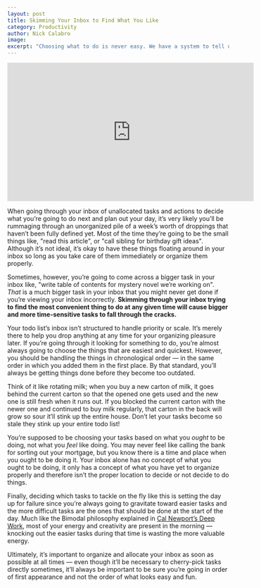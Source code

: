 ```yaml
---
layout: post
title: Skimming Your Inbox to Find What You Like
category: Productivity
author: Nick Calabro
image: 
excerpt: "Choosing what to do is never easy. We have a system to tell us what we ought to be doing, but sometimes we need to choose an inbox item on the fly."
---
```


<meta name="twitter:card" content="summary" />
<meta name="twitter:site" content="@NickCalabs" />
<meta name="twitter:title" content="{{ page.title }}" />
<meta name="twitter:description" content="Nick Calabro's Blog" />

<iframe width="560" height="315" src="https://www.youtube.com/embed/eMXUt9A4txc" frameborder="0" allowfullscreen></iframe>

<p>When going through your inbox of unallocated tasks and actions to decide what you’re going to do next and plan out your day, it’s very likely you’ll be rummaging through an unorganized pile of a week’s worth of droppings that haven’t been fully defined yet. Most of the time they’re going to be the small things like, &quot;read this article&quot;, or &quot;call sibling for birthday gift ideas&quot;. Although it’s not ideal, it’s okay to have these things floating around in your inbox so long as you take care of them immediately or organize them properly. </p>

<p>Sometimes, however, you’re going to come across a bigger task in your inbox like, &quot;write table of contents for mystery novel we’re working on&quot;. <em>That</em> is a much bigger task in your inbox that you might never get done if you’re viewing your inbox incorrectly. <strong>Skimming through your inbox trying to find the most convenient thing to do at any given time will cause bigger and more time-sensitive tasks to fall through the cracks.</strong></p>

<p>Your todo list’s inbox isn’t structured to handle priority or scale. It’s merely there to help you drop anything at any time for your organizing pleasure later. If you’re going through it looking for something to do, you’re almost always going to choose the things that are easiest and quickest. However, you should be handling the things in chronological order — in the same order in which you added them in the first place. By that standard, you’ll always be getting things done before they become too outdated. </p>

<p>Think of it like rotating milk; when you buy a new carton of milk, it goes behind the current carton so that the opened one gets used and the new one is still fresh when it runs out. If you blocked the current carton with the newer one and continued to buy milk regularly, that carton in the back will grow so sour it’ll stink up the entire house. Don’t let your tasks become so stale they stink up your entire todo list! </p>

<p>You’re supposed to be choosing your tasks based on what you <em>ought</em> to be doing, not what you <em>feel</em> like doing. You may never feel like calling the bank for sorting out your mortgage, but you know there is a time and place when you ought to be doing it. Your inbox alone has no concept of what you ought to be doing, it only has a concept of what you have yet to organize properly and therefore isn’t the proper location to decide or not decide to do things. </p>

<p>Finally, deciding which tasks to tackle on the fly like this is setting the day up for failure since you’re always going to gravitate toward easier tasks and the more difficult tasks are the ones that should be done at the start of the day. Much like the Bimodal philosophy explained in <a href="https://www.youtube.com/watch?v=6hC2P5qKdPo">Cal Newport’s Deep Work</a>, most of your energy and creativity are present in the morning — knocking out the easier tasks during that time is wasting the more valuable energy. </p>

<p>Ultimately, it’s important to organize and allocate your inbox as soon as possible at all times — even though it’ll be necessary to cherry-pick tasks directly sometimes, it’ll always be important to be sure you’re going in order of first appearance and not the order of what looks easy and fun. </p>


